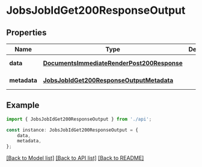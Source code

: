 # JobsJobIdGet200ResponseOutput


## Properties

Name | Type | Description | Notes
------------ | ------------- | ------------- | -------------
**data** | [**DocumentsImmediateRenderPost200Response**](DocumentsImmediateRenderPost200Response.md) |  | [default to undefined]
**metadata** | [**JobsJobIdGet200ResponseOutputMetadata**](JobsJobIdGet200ResponseOutputMetadata.md) |  | [default to undefined]

## Example

```typescript
import { JobsJobIdGet200ResponseOutput } from './api';

const instance: JobsJobIdGet200ResponseOutput = {
    data,
    metadata,
};
```

[[Back to Model list]](../README.md#documentation-for-models) [[Back to API list]](../README.md#documentation-for-api-endpoints) [[Back to README]](../README.md)
